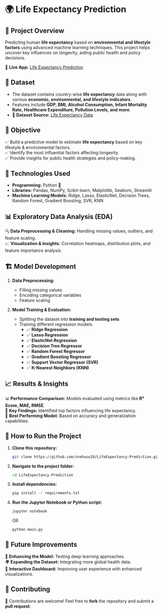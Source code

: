 # 🌍 Life Expectancy Prediction

## 📌 Project Overview

Predicting human **life expectancy** based on **environmental and lifestyle factors** using advanced machine learning techniques. This project helps uncover key influences on longevity, aiding public health and policy decisions.

🔗 **Live App:** [Life Expectancy Prediction](https://life-expectancy--prediction.streamlit.app)  

## 📂 Dataset

- The dataset contains country-wise **life expectancy** data along with various **economic, environmental, and lifestyle indicators**.
- Features include **GDP, BMI, Alcohol Consumption, Infant Mortality Rate, Healthcare Expenditure, Pollution Levels, and more**.
- 📜 **Dataset Source:** [Life Expectancy Data](https://github.com/shr130/Life-Expectancy-Prediction/blob/main/Life%20Expectancy%20Data.csv
)

## 🎯 Objective

✅ Build a predictive model to estimate **life expectancy** based on key lifestyle & environmental factors.  
✅ Identify the most influential factors affecting longevity.  
✅ Provide insights for public health strategies and policy-making.

## 🔧 Technologies Used

- **Programming:** Python 🐍
- **Libraries:** Pandas, NumPy, Scikit-learn, Matplotlib, Seaborn, Streamlit
- **Machine Learning Models:** Ridge, Lasso, ElasticNet, Decision Trees, Random Forest, Gradient Boosting, SVR, KNN

## 📊 Exploratory Data Analysis (EDA)

🔍 **Data Preprocessing & Cleaning:** Handling missing values, outliers, and feature scaling.  
📈 **Visualization & Insights:** Correlation heatmaps, distribution plots, and feature importance analysis.  

## 🏗️ Model Development

1. **Data Preprocessing:** 
   - Filling missing values 
   - Encoding categorical variables 
   - Feature scaling 

2. **Model Training & Evaluation:**
   - Splitting the dataset into **training and testing sets**
   - Training different regression models:
     - ✅ **Ridge Regression**
     - ✅ **Lasso Regression**
     - ✅ **ElasticNet Regression**
     - ✅ **Decision Tree Regressor**
     - ✅ **Random Forest Regressor**
     - ✅ **Gradient Boosting Regressor**
     - ✅ **Support Vector Regressor (SVR)**
     - ✅ **K-Nearest Neighbors (KNN)**

## 📈 Results & Insights

📊 **Performance Comparison:** Models evaluated using metrics like **R² Score, MAE, RMSE**.  
📌 **Key Findings:** Identified top factors influencing life expectancy.  
🚀 **Best Performing Model:** Based on accuracy and generalization capabilities.

## 🚀 How to Run the Project

1. **Clone this repository:**
   ```bash
   git clone https://github.com/snehuuu28/LifeExpectancy-Prediction.git
   ```
2. **Navigate to the project folder:**
   ```bash
   cd LifeExpectancy-Prediction
   ```
3. **Install dependencies:**
   ```bash
   pip install -r requirements.txt
   ```
4. **Run the Jupyter Notebook or Python script:**
   ```bash
   jupyter notebook
   ```
   OR
   ```bash
   python main.py
   ```

## 🌟 Future Improvements

🚀 **Enhancing the Model:** Testing deep learning approaches.  
🌍 **Expanding the Dataset:** Integrating more global health data.  
📱 **Interactive Dashboard:** Improving user experience with enhanced visualizations.  

## 🤝 Contributing

👥 Contributions are welcome! Feel free to **fork** the repository and submit a **pull request**.


